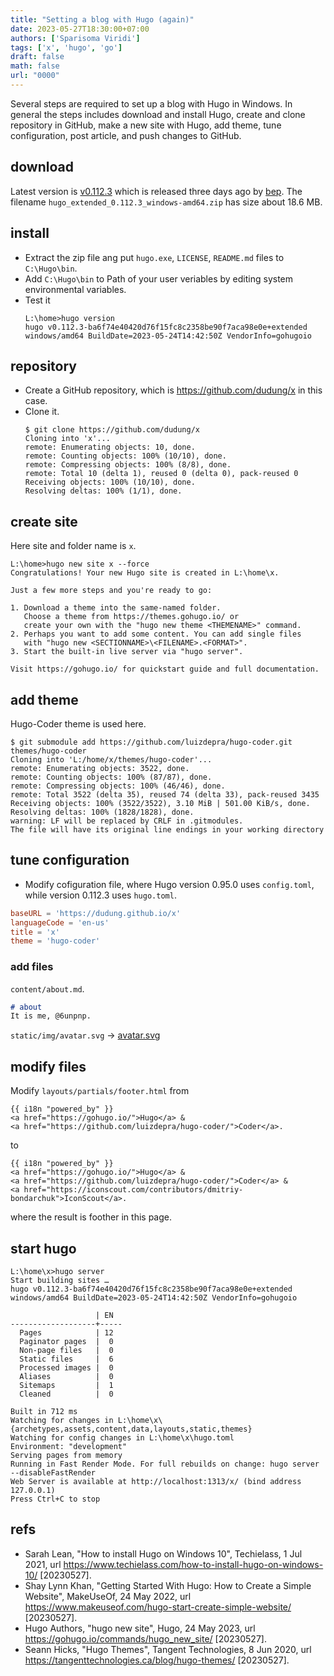 ```yaml
---
title: "Setting a blog with Hugo (again)"
date: 2023-05-27T18:30:00+07:00
authors: ['Sparisoma Viridi']
tags: ['x', 'hugo', 'go']
draft: false
math: false
url: "0000"
---
```

Several steps are required to set up a blog with Hugo in Windows. In general the steps includes download and install Hugo, create and clone repository in GitHub, make a new site with Hugo, add theme, tune configuration, post article, and push changes to GitHub.


## download
Latest version is [v0.112.3](https://github.com/gohugoio/hugo/releases/tag/v0.112.3) which is released three days ago by [bep](https://github.com/bep). The filename `hugo_extended_0.112.3_windows-amd64.zip` has size about 18.6 MB.


## install
+ Extract the zip file ang put `hugo.exe`, `LICENSE`, `README.md` files to `C:\Hugo\bin`.
+ Add `C:\Hugo\bin` to Path of your user veriables by editing system environmental variables.
+ Test it
  ```shell
  L:\home>hugo version
  hugo v0.112.3-ba6f74e40420d76f15fc8c2358be90f7aca98e0e+extended windows/amd64 BuildDate=2023-05-24T14:42:50Z VendorInfo=gohugoio
  ```

## repository
+ Create a GitHub repository, which is https://github.com/dudung/x in this case.
+ Clone it.
  ```shell
  $ git clone https://github.com/dudung/x
  Cloning into 'x'...
  remote: Enumerating objects: 10, done.
  remote: Counting objects: 100% (10/10), done.
  remote: Compressing objects: 100% (8/8), done.
  remote: Total 10 (delta 1), reused 0 (delta 0), pack-reused 0
  Receiving objects: 100% (10/10), done.
  Resolving deltas: 100% (1/1), done.
  ```

## create site
Here site and folder name is `x`.
  ```
  L:\home>hugo new site x --force
  Congratulations! Your new Hugo site is created in L:\home\x.

  Just a few more steps and you're ready to go:

  1. Download a theme into the same-named folder.
     Choose a theme from https://themes.gohugo.io/ or
     create your own with the "hugo new theme <THEMENAME>" command.
  2. Perhaps you want to add some content. You can add single files
     with "hugo new <SECTIONNAME>\<FILENAME>.<FORMAT>".
  3. Start the built-in live server via "hugo server".

  Visit https://gohugo.io/ for quickstart guide and full documentation.
  ```

## add theme
Hugo-Coder theme is used here.
```
$ git submodule add https://github.com/luizdepra/hugo-coder.git themes/hugo-coder
Cloning into 'L:/home/x/themes/hugo-coder'...
remote: Enumerating objects: 3522, done.
remote: Counting objects: 100% (87/87), done.
remote: Compressing objects: 100% (46/46), done.
remote: Total 3522 (delta 35), reused 74 (delta 33), pack-reused 3435
Receiving objects: 100% (3522/3522), 3.10 MiB | 501.00 KiB/s, done.
Resolving deltas: 100% (1828/1828), done.
warning: LF will be replaced by CRLF in .gitmodules.
The file will have its original line endings in your working directory
```


## tune configuration
+ Modify cofiguration file, where Hugo version 0.95.0 uses `config.toml`, while version 0.112.3 uses `hugo.toml`.

```toml
baseURL = 'https://dudung.github.io/x'
languageCode = 'en-us'
title = 'x'
theme = 'hugo-coder'
```


### add files
`content/about.md`.
```md
# about
It is me, @6unpnp.
```

`static/img/avatar.svg` &rightarrow; [avatar.svg](https://github.com/dudung/x/blob/main/static/img/avatar.svg)


## modify files
Modify `layouts/partials/footer.html` from
```
{{ i18n "powered_by" }}
<a href="https://gohugo.io/">Hugo</a> &
<a href="https://github.com/luizdepra/hugo-coder/">Coder</a>.
```
to
```
{{ i18n "powered_by" }}
<a href="https://gohugo.io/">Hugo</a> &
<a href="https://github.com/luizdepra/hugo-coder/">Coder</a> &
<a href="https://iconscout.com/contributors/dmitriy-bondarchuk">IconScout</a>.
```
where the result is foother in this page.


## start hugo
```
L:\home\x>hugo server
Start building sites …
hugo v0.112.3-ba6f74e40420d76f15fc8c2358be90f7aca98e0e+extended windows/amd64 BuildDate=2023-05-24T14:42:50Z VendorInfo=gohugoio

                   | EN
-------------------+-----
  Pages            | 12
  Paginator pages  |  0
  Non-page files   |  0
  Static files     |  6
  Processed images |  0
  Aliases          |  0
  Sitemaps         |  1
  Cleaned          |  0

Built in 712 ms
Watching for changes in L:\home\x\{archetypes,assets,content,data,layouts,static,themes}
Watching for config changes in L:\home\x\hugo.toml
Environment: "development"
Serving pages from memory
Running in Fast Render Mode. For full rebuilds on change: hugo server --disableFastRender
Web Server is available at http://localhost:1313/x/ (bind address 127.0.0.1)
Press Ctrl+C to stop
```


## refs
+ Sarah Lean, "How to install Hugo on Windows 10", Techielass, 1 Jul 2021, url https://www.techielass.com/how-to-install-hugo-on-windows-10/ [20230527].
+ Shay Lynn Khan, "Getting Started With Hugo: How to Create a Simple Website", MakeUseOf, 24 May 2022, url https://www.makeuseof.com/hugo-start-create-simple-website/ [20230527].
+ Hugo Authors, "hugo new site", Hugo, 24 May 2023, url https://gohugo.io/commands/hugo_new_site/ [20230527].
+ Seann Hicks, "Hugo Themes", Tangent Technologies, 8 Jun 2020, url https://tangenttechnologies.ca/blog/hugo-themes/ [20230527].
